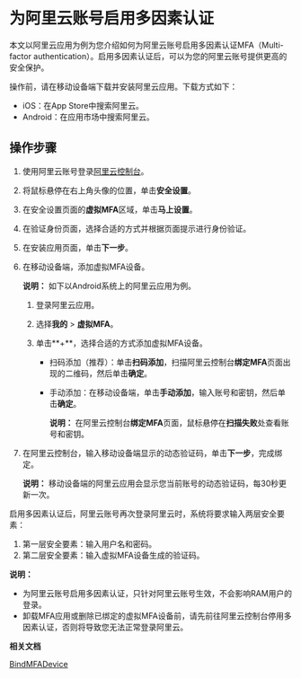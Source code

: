 # 为阿里云账号启用多因素认证

本文以阿里云应用为例为您介绍如何为阿里云账号启用多因素认证MFA（Multi-factor authentication）。启用多因素认证后，可以为您的阿里云账号提供更高的安全保护。

操作前，请在移动设备端下载并安装阿里云应用。下载方式如下：

-   iOS：在App Store中搜索阿里云。
-   Android：在应用市场中搜索阿里云。

## 操作步骤

1.  使用阿里云账号登录[阿里云控制台](https://homenew.console.aliyun.com)。

2.  将鼠标悬停在右上角头像的位置，单击**安全设置**。

3.  在安全设置页面的**虚拟MFA**区域，单击**马上设置**。

4.  在验证身份页面，选择合适的方式并根据页面提示进行身份验证。

5.  在安装应用页面，单击**下一步**。

6.  在移动设备端，添加虚拟MFA设备。

    **说明：** 如下以Android系统上的阿里云应用为例。

    1.  登录阿里云应用。

    2.  选择**我的** \> **虚拟MFA**。

    3.  单击**+**，选择合适的方式添加虚拟MFA设备。

        -   扫码添加（推荐）：单击**扫码添加**，扫描阿里云控制台**绑定MFA**页面出现的二维码，然后单击**确定**。
        -   手动添加：在移动设备端，单击**手动添加**，输入账号和密钥，然后单击**确定**。

            **说明：** 在阿里云控制台**绑定MFA**页面，鼠标悬停在**扫描失败**处查看账号和密钥。

7.  在阿里云控制台，输入移动设备端显示的动态验证码，单击**下一步**，完成绑定。

    **说明：** 移动设备端的阿里云应用会显示您当前账号的动态验证码，每30秒更新一次。


启用多因素认证后，阿里云账号再次登录阿里云时，系统将要求输入两层安全要素：

1.  第一层安全要素：输入用户名和密码。
2.  第二层安全要素：输入虚拟MFA设备生成的验证码。

**说明：**

-   为阿里云账号启用多因素认证，只针对阿里云账号生效，不会影响RAM用户的登录。
-   卸载MFA应用或删除已绑定的虚拟MFA设备前，请先前往阿里云控制台停用多因素认证，否则将导致您无法正常登录阿里云。

**相关文档**  


[BindMFADevice](/cn.zh-CN/API参考/API参考（RAM）/用户管理接口/BindMFADevice.md)

